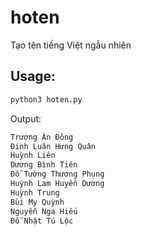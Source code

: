 # hoten
Tạo tên tiếng Việt ngẫu nhiên

## Usage:
```bash
python3 hoten.py  
```
Output:
```bash
Trương Ân Đông
Đinh Luân Hưng Quân
Huỳnh Liên
Dương Bình Tiên
Đỗ Tường Thương Phụng
Huỳnh Lam Huyền Dương
Huỳnh Trung
Bùi My Quỳnh
Nguyễn Nga Hiếu
Đỗ Nhật Tú Lộc
```